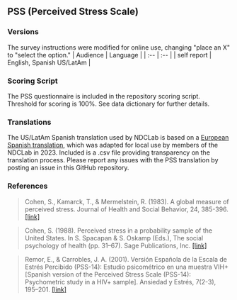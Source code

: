 ## PSS (Perceived Stress Scale)

### Versions
The survey instructions were modified for online use, changing "place an X" to "select the option."
| Audience | Language |
| :--  | :--  |
| self report | English, Spanish US/LatAm  |


### Scoring Script
The PSS questionnaire is included in the repository scoring script. Threshold for scoring is 100%. See data dictionary for further details.


### Translations
The US/LatAm Spanish translation used by NDCLab is based on a [European Spanish translation](https://psycnet.apa.org/record/2002-15104-002), which was adapted for local use by members of the NDCLab in 2023. Included is a .csv file providing transparency on the translation process. Please report any issues with the PSS translation by posting an issue in this GitHub repository.


### References
> Cohen, S., Kamarck, T., & Mermelstein, R. (1983). A global measure of perceived stress. Journal of Health and Social Behavior, 24, 385-396. [[link]](https://psycnet.apa.org/record/1984-24885-001)

> Cohen, S. (1988). Perceived stress in a probability sample of the United States. In S. Spacapan & S. Oskamp (Eds.), The social psychology of health (pp. 31–67). Sage Publications, Inc. [[link]](https://psycnet.apa.org/record/1988-98838-002)

> Remor, E., & Carrobles, J. A. (2001). Versión Española de la Escala de Estrés Percibido (PSS-14): Estudio psicométrico en una muestra VIH+ [Spanish version of the Perceived Stress Scale (PSS-14): Psychometric study in a HIV+ sample]. Ansiedad y Estrés, 7(2-3), 195–201. [[link]](https://psycnet.apa.org/record/2002-15104-002)